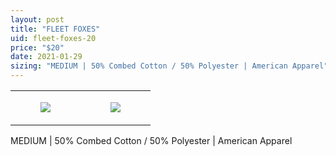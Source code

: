 ```yaml
---
layout: post
title: "FLEET FOXES"
uid: fleet-foxes-20
price: "$20"
date: 2021-01-29
sizing: "MEDIUM | 50% Combed Cotton / 50% Polyester | American Apparel"
---
```




<table style="width:100%;"><tr><td style="vertical-align:top;">
      <figure class="tmblr-full" data-orig-height="2048" data-orig-width="1365" data-orig-src="https://concertshirts.netlify.app/shirts/0576/0576-01.jpg"><img src="https://64.media.tumblr.com/da6ebbdf20163df0236251b6fc5307fe/e39e18257c6b8e29-7c/s540x810/8b6831990904dd097341a35187641e250a18050c.jpg" data-orig-height="2048" data-orig-width="1365" data-orig-src="https://concertshirts.netlify.app/shirts/0576/0576-01.jpg"/></figure></td>
    <td style="vertical-align:top;">
      <figure class="tmblr-full" data-orig-height="2048" data-orig-width="1365" data-orig-src="https://concertshirts.netlify.app/shirts/0576/0576-02.jpg"><img src="https://64.media.tumblr.com/0804ebc435f0ad5dd3d55b26286a8d9f/e39e18257c6b8e29-4a/s540x810/70391486383676e3cae4b160cd18b35b15a990bb.jpg" data-orig-height="2048" data-orig-width="1365" data-orig-src="https://concertshirts.netlify.app/shirts/0576/0576-02.jpg"/></figure></td>
  </tr></table><p>
  MEDIUM | 50% Combed Cotton / 50% Polyester | American Apparel
</p>
